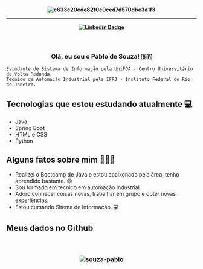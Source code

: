 <h4 align="center">
 
![c633c20ede82f0e0ced7d570dbe3a1f3](https://user-images.githubusercontent.com/70382532/138322189-2db8df52-9dcb-40a0-88a8-c365466bd33d.gif)

<hr>

<!--
[![Github Badge](https://img.shields.io/badge/-Facebook-blue?style=for-the-badge&logo=Facebook&logoColor=white&link=https://github.com/souza-pablo)](#)
[![Instagram Badge](https://img.shields.io/badge/-instagram-red?style=for-the-badge&logo=instagram&logoColor=white&link=https://github.com/souza-pablo)](#)
-->
[![Linkedin Badge](https://img.shields.io/badge/-Linkedin-blue?style=for-the-badge&logo=Linkedin&logoColor=white&link=https://github.com/souza-pablo)](https://www.linkedin.com/in/souza-pablo/)
</h4>

<h3 align="center">  <br>

Olá, eu sou o Pablo de Souza! 🇧🇷
<br>

</h3>

```
Estudante de Sistema de Informação pela UniFOA - Centro Universitário de Volta Redonda, 
Tecnico de Automação Industrial pela IFRJ - Instituto Federal do Rio de Janeiro.
```
## Tecnologias que estou estudando atualmente 💻

  - Java
  - Spring Boot
  - HTML e CSS
  - Python

## Alguns fatos sobre mim 👨🏻‍💻

- Realizei o Bootcamp de Java e estou apaixonado pela área, tenho aprendido bastante. 😄
- Sou formado em tecnico em automação industrial.
- Adoro conhecer coisas novas, trabalhar em grupo e obter novas experiências. 
- Estou cursando Sitema de Informação. 💻

## Meus dados no Github
<h3 align="center">  <br>
 
[![souza-pablo](https://github-readme-stats.vercel.app/api/top-langs/?username=souza-pablo&hide=html&layout=compact=true&theme=tokyonight)](https://github.com/souza-pablo/)
</h3>
